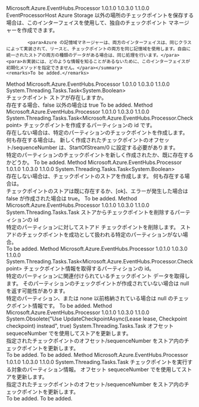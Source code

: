 <Type Name="ICheckpointManager" FullName="Microsoft.Azure.EventHubs.Processor.ICheckpointManager">
  <TypeSignature Language="C#" Value="public interface ICheckpointManager" />
  <TypeSignature Language="ILAsm" Value=".class public interface auto ansi abstract ICheckpointManager" />
  <TypeSignature Language="DocId" Value="T:Microsoft.Azure.EventHubs.Processor.ICheckpointManager" />
  <TypeSignature Language="VB.NET" Value="Public Interface ICheckpointManager" />
  <TypeSignature Language="F#" Value="type ICheckpointManager = interface" />
  <AssemblyInfo>
    <AssemblyName>Microsoft.Azure.EventHubs.Processor</AssemblyName>
    <AssemblyVersion>1.0.1.0</AssemblyVersion>
    <AssemblyVersion>1.0.3.0</AssemblyVersion>
    <AssemblyVersion>1.1.0.0</AssemblyVersion>
  </AssemblyInfo>
  <Interfaces />
  <Docs>
    <summary>
            EventProcessorHost Azure Storage 以外の場所のチェックポイントを保存する場合は、このインターフェイスを使用して、独自のチェックポイント マネージャーを作成できます。  
            
            <para>Azure の記憶域マネージャーは、両方のインターフェイスは、同じクラスによって実装されて、リースと、チェックポイントの両方を同じ記憶域を使用します。自由に統一されたストアの両方の種類のデータがある場合は、同じ処理を行います。</para><para>お実装には、どのような情報を知ることがあるないために、このインターフェイスが初期化メソッドを指定できません。</para></summary>
    <remarks>To be added.</remarks>
  </Docs>
  <Members>
    <Member MemberName="CheckpointStoreExistsAsync">
      <MemberSignature Language="C#" Value="public System.Threading.Tasks.Task&lt;bool&gt; CheckpointStoreExistsAsync ();" />
      <MemberSignature Language="ILAsm" Value=".method public hidebysig newslot virtual instance class System.Threading.Tasks.Task`1&lt;bool&gt; CheckpointStoreExistsAsync() cil managed" />
      <MemberSignature Language="DocId" Value="M:Microsoft.Azure.EventHubs.Processor.ICheckpointManager.CheckpointStoreExistsAsync" />
      <MemberSignature Language="VB.NET" Value="Public Function CheckpointStoreExistsAsync () As Task(Of Boolean)" />
      <MemberSignature Language="F#" Value="abstract member CheckpointStoreExistsAsync : unit -&gt; System.Threading.Tasks.Task&lt;bool&gt;" Usage="iCheckpointManager.CheckpointStoreExistsAsync " />
      <MemberType>Method</MemberType>
      <AssemblyInfo>
        <AssemblyName>Microsoft.Azure.EventHubs.Processor</AssemblyName>
        <AssemblyVersion>1.0.1.0</AssemblyVersion>
        <AssemblyVersion>1.0.3.0</AssemblyVersion>
        <AssemblyVersion>1.1.0.0</AssemblyVersion>
      </AssemblyInfo>
      <ReturnValue>
        <ReturnType>System.Threading.Tasks.Task&lt;System.Boolean&gt;</ReturnType>
      </ReturnValue>
      <Parameters />
      <Docs>
        <summary>
            チェックポイント ストアが存在しますか。
            </summary>
        <returns>存在する場合、false 以外の場合は true</returns>
        <remarks>To be added.</remarks>
      </Docs>
    </Member>
    <Member MemberName="CreateCheckpointIfNotExistsAsync">
      <MemberSignature Language="C#" Value="public System.Threading.Tasks.Task&lt;Microsoft.Azure.EventHubs.Processor.Checkpoint&gt; CreateCheckpointIfNotExistsAsync (string partitionId);" />
      <MemberSignature Language="ILAsm" Value=".method public hidebysig newslot virtual instance class System.Threading.Tasks.Task`1&lt;class Microsoft.Azure.EventHubs.Processor.Checkpoint&gt; CreateCheckpointIfNotExistsAsync(string partitionId) cil managed" />
      <MemberSignature Language="DocId" Value="M:Microsoft.Azure.EventHubs.Processor.ICheckpointManager.CreateCheckpointIfNotExistsAsync(System.String)" />
      <MemberSignature Language="VB.NET" Value="Public Function CreateCheckpointIfNotExistsAsync (partitionId As String) As Task(Of Checkpoint)" />
      <MemberSignature Language="F#" Value="abstract member CreateCheckpointIfNotExistsAsync : string -&gt; System.Threading.Tasks.Task&lt;Microsoft.Azure.EventHubs.Processor.Checkpoint&gt;" Usage="iCheckpointManager.CreateCheckpointIfNotExistsAsync partitionId" />
      <MemberType>Method</MemberType>
      <AssemblyInfo>
        <AssemblyName>Microsoft.Azure.EventHubs.Processor</AssemblyName>
        <AssemblyVersion>1.0.1.0</AssemblyVersion>
        <AssemblyVersion>1.0.3.0</AssemblyVersion>
        <AssemblyVersion>1.1.0.0</AssemblyVersion>
      </AssemblyInfo>
      <ReturnValue>
        <ReturnType>System.Threading.Tasks.Task&lt;Microsoft.Azure.EventHubs.Processor.Checkpoint&gt;</ReturnType>
      </ReturnValue>
      <Parameters>
        <Parameter Name="partitionId" Type="System.String" />
      </Parameters>
      <Docs>
        <param name="partitionId">チェックポイントを作成するパーティションの id です。</param>
        <summary>
            存在しない場合は、特定のパーティションのチェックポイントを作成します。 何も存在する場合は。
            新しく作成されたチェックポイントのオフセット/sequenceNumber は、StartOfStream/0 に設定する必要があります。
            </summary>
        <returns>特定のパーティションのチェックポイントを新しく作成されたか、既に存在するかどうか。</returns>
        <remarks>To be added.</remarks>
      </Docs>
    </Member>
    <Member MemberName="CreateCheckpointStoreIfNotExistsAsync">
      <MemberSignature Language="C#" Value="public System.Threading.Tasks.Task&lt;bool&gt; CreateCheckpointStoreIfNotExistsAsync ();" />
      <MemberSignature Language="ILAsm" Value=".method public hidebysig newslot virtual instance class System.Threading.Tasks.Task`1&lt;bool&gt; CreateCheckpointStoreIfNotExistsAsync() cil managed" />
      <MemberSignature Language="DocId" Value="M:Microsoft.Azure.EventHubs.Processor.ICheckpointManager.CreateCheckpointStoreIfNotExistsAsync" />
      <MemberSignature Language="VB.NET" Value="Public Function CreateCheckpointStoreIfNotExistsAsync () As Task(Of Boolean)" />
      <MemberSignature Language="F#" Value="abstract member CreateCheckpointStoreIfNotExistsAsync : unit -&gt; System.Threading.Tasks.Task&lt;bool&gt;" Usage="iCheckpointManager.CreateCheckpointStoreIfNotExistsAsync " />
      <MemberType>Method</MemberType>
      <AssemblyInfo>
        <AssemblyName>Microsoft.Azure.EventHubs.Processor</AssemblyName>
        <AssemblyVersion>1.0.1.0</AssemblyVersion>
        <AssemblyVersion>1.0.3.0</AssemblyVersion>
        <AssemblyVersion>1.1.0.0</AssemblyVersion>
      </AssemblyInfo>
      <ReturnValue>
        <ReturnType>System.Threading.Tasks.Task&lt;System.Boolean&gt;</ReturnType>
      </ReturnValue>
      <Parameters />
      <Docs>
        <summary>
            存在しない場合は、チェックポイントのストアを作成します。 何も存在する場合は。
            </summary>
        <returns>チェックポイントのストアは既に存在するか、[ok]、エラーが発生した場合は false が作成された場合は true。</returns>
        <remarks>To be added.</remarks>
      </Docs>
    </Member>
    <Member MemberName="DeleteCheckpointAsync">
      <MemberSignature Language="C#" Value="public System.Threading.Tasks.Task DeleteCheckpointAsync (string partitionId);" />
      <MemberSignature Language="ILAsm" Value=".method public hidebysig newslot virtual instance class System.Threading.Tasks.Task DeleteCheckpointAsync(string partitionId) cil managed" />
      <MemberSignature Language="DocId" Value="M:Microsoft.Azure.EventHubs.Processor.ICheckpointManager.DeleteCheckpointAsync(System.String)" />
      <MemberSignature Language="VB.NET" Value="Public Function DeleteCheckpointAsync (partitionId As String) As Task" />
      <MemberSignature Language="F#" Value="abstract member DeleteCheckpointAsync : string -&gt; System.Threading.Tasks.Task" Usage="iCheckpointManager.DeleteCheckpointAsync partitionId" />
      <MemberType>Method</MemberType>
      <AssemblyInfo>
        <AssemblyName>Microsoft.Azure.EventHubs.Processor</AssemblyName>
        <AssemblyVersion>1.0.1.0</AssemblyVersion>
        <AssemblyVersion>1.0.3.0</AssemblyVersion>
        <AssemblyVersion>1.1.0.0</AssemblyVersion>
      </AssemblyInfo>
      <ReturnValue>
        <ReturnType>System.Threading.Tasks.Task</ReturnType>
      </ReturnValue>
      <Parameters>
        <Parameter Name="partitionId" Type="System.String" />
      </Parameters>
      <Docs>
        <param name="partitionId">ストアからチェックポイントを削除するパーティションの id</param>
        <summary>
            特定のパーティションに対してストアド チェックポイントを削除します。 ストアドのチェックポイントを成功として扱われる特定のパーティションがない場合。
            </summary>
        <returns />
        <remarks>To be added.</remarks>
      </Docs>
    </Member>
    <Member MemberName="GetCheckpointAsync">
      <MemberSignature Language="C#" Value="public System.Threading.Tasks.Task&lt;Microsoft.Azure.EventHubs.Processor.Checkpoint&gt; GetCheckpointAsync (string partitionId);" />
      <MemberSignature Language="ILAsm" Value=".method public hidebysig newslot virtual instance class System.Threading.Tasks.Task`1&lt;class Microsoft.Azure.EventHubs.Processor.Checkpoint&gt; GetCheckpointAsync(string partitionId) cil managed" />
      <MemberSignature Language="DocId" Value="M:Microsoft.Azure.EventHubs.Processor.ICheckpointManager.GetCheckpointAsync(System.String)" />
      <MemberSignature Language="VB.NET" Value="Public Function GetCheckpointAsync (partitionId As String) As Task(Of Checkpoint)" />
      <MemberSignature Language="F#" Value="abstract member GetCheckpointAsync : string -&gt; System.Threading.Tasks.Task&lt;Microsoft.Azure.EventHubs.Processor.Checkpoint&gt;" Usage="iCheckpointManager.GetCheckpointAsync partitionId" />
      <MemberType>Method</MemberType>
      <AssemblyInfo>
        <AssemblyName>Microsoft.Azure.EventHubs.Processor</AssemblyName>
        <AssemblyVersion>1.0.1.0</AssemblyVersion>
        <AssemblyVersion>1.0.3.0</AssemblyVersion>
        <AssemblyVersion>1.1.0.0</AssemblyVersion>
      </AssemblyInfo>
      <ReturnValue>
        <ReturnType>System.Threading.Tasks.Task&lt;Microsoft.Azure.EventHubs.Processor.Checkpoint&gt;</ReturnType>
      </ReturnValue>
      <Parameters>
        <Parameter Name="partitionId" Type="System.String" />
      </Parameters>
      <Docs>
        <param name="partitionId">チェックポイント情報を取得するパーティションの id。</param>
        <summary>
            特定のパーティションに関連付けられているチェックポイント データを取得します。 そのパーティションのチェックポイントが作成されていない場合は null を返す可能性があります。
            </summary>
        <returns>特定のパーティション、または none 以前格納されている場合は null のチェックポイント情報です。</returns>
        <remarks>To be added.</remarks>
      </Docs>
    </Member>
    <Member MemberName="UpdateCheckpointAsync">
      <MemberSignature Language="C#" Value="public System.Threading.Tasks.Task UpdateCheckpointAsync (Microsoft.Azure.EventHubs.Processor.Checkpoint checkpoint);" />
      <MemberSignature Language="ILAsm" Value=".method public hidebysig newslot virtual instance class System.Threading.Tasks.Task UpdateCheckpointAsync(class Microsoft.Azure.EventHubs.Processor.Checkpoint checkpoint) cil managed" />
      <MemberSignature Language="DocId" Value="M:Microsoft.Azure.EventHubs.Processor.ICheckpointManager.UpdateCheckpointAsync(Microsoft.Azure.EventHubs.Processor.Checkpoint)" />
      <MemberSignature Language="F#" Value="abstract member UpdateCheckpointAsync : Microsoft.Azure.EventHubs.Processor.Checkpoint -&gt; System.Threading.Tasks.Task" Usage="iCheckpointManager.UpdateCheckpointAsync checkpoint" />
      <MemberType>Method</MemberType>
      <AssemblyInfo>
        <AssemblyName>Microsoft.Azure.EventHubs.Processor</AssemblyName>
        <AssemblyVersion>1.0.1.0</AssemblyVersion>
        <AssemblyVersion>1.0.3.0</AssemblyVersion>
        <AssemblyVersion>1.1.0.0</AssemblyVersion>
      </AssemblyInfo>
      <Attributes>
        <Attribute>
          <AttributeName>System.Obsolete("Use UpdateCheckpointAsync(Lease lease, Checkpoint checkpoint) instead", true)</AttributeName>
        </Attribute>
      </Attributes>
      <ReturnValue>
        <ReturnType>System.Threading.Tasks.Task</ReturnType>
      </ReturnValue>
      <Parameters>
        <Parameter Name="checkpoint" Type="Microsoft.Azure.EventHubs.Processor.Checkpoint" />
      </Parameters>
      <Docs>
        <param name="checkpoint">オフセット sequeceNumber でを使用してストアを更新します。</param>
        <summary>
            指定されたチェックポイントのオフセット/sequenceNumber をストア内のチェックポイントを更新します。
            </summary>
        <returns>To be added.</returns>
        <remarks>To be added.</remarks>
      </Docs>
    </Member>
    <Member MemberName="UpdateCheckpointAsync">
      <MemberSignature Language="C#" Value="public System.Threading.Tasks.Task UpdateCheckpointAsync (Microsoft.Azure.EventHubs.Processor.Lease lease, Microsoft.Azure.EventHubs.Processor.Checkpoint checkpoint);" />
      <MemberSignature Language="ILAsm" Value=".method public hidebysig newslot virtual instance class System.Threading.Tasks.Task UpdateCheckpointAsync(class Microsoft.Azure.EventHubs.Processor.Lease lease, class Microsoft.Azure.EventHubs.Processor.Checkpoint checkpoint) cil managed" />
      <MemberSignature Language="DocId" Value="M:Microsoft.Azure.EventHubs.Processor.ICheckpointManager.UpdateCheckpointAsync(Microsoft.Azure.EventHubs.Processor.Lease,Microsoft.Azure.EventHubs.Processor.Checkpoint)" />
      <MemberSignature Language="F#" Value="abstract member UpdateCheckpointAsync : Microsoft.Azure.EventHubs.Processor.Lease * Microsoft.Azure.EventHubs.Processor.Checkpoint -&gt; System.Threading.Tasks.Task" Usage="iCheckpointManager.UpdateCheckpointAsync (lease, checkpoint)" />
      <MemberType>Method</MemberType>
      <AssemblyInfo>
        <AssemblyName>Microsoft.Azure.EventHubs.Processor</AssemblyName>
        <AssemblyVersion>1.0.1.0</AssemblyVersion>
        <AssemblyVersion>1.0.3.0</AssemblyVersion>
        <AssemblyVersion>1.1.0.0</AssemblyVersion>
      </AssemblyInfo>
      <ReturnValue>
        <ReturnType>System.Threading.Tasks.Task</ReturnType>
      </ReturnValue>
      <Parameters>
        <Parameter Name="lease" Type="Microsoft.Azure.EventHubs.Processor.Lease" />
        <Parameter Name="checkpoint" Type="Microsoft.Azure.EventHubs.Processor.Checkpoint" />
      </Parameters>
      <Docs>
        <param name="lease">チェックポイントを実行する対象のパーティション情報。</param>
        <param name="checkpoint">オフセット sequeceNumber でを使用してストアを更新します。</param>
        <summary>
            指定されたチェックポイントのオフセット/sequenceNumber をストア内のチェックポイントを更新します。
            </summary>
        <returns>To be added.</returns>
        <remarks>To be added.</remarks>
      </Docs>
    </Member>
  </Members>
</Type>